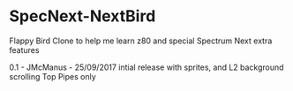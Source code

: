 # SpecNext-NextBird
Flappy Bird Clone to help me learn z80 and special Spectrum Next extra features



0.1 - JMcManus - 25/09/2017
intial release with sprites, and L2 background scrolling Top Pipes only